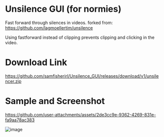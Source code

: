# Unsilence  GUI (for normies)

Fast forward through silences in videos. forked from: https://github.com/lagmoellertim/unsilence

Using fastforward instead of clipping prevents clipping and clicking in the video. 

# Download Link

https://github.com/samfisherirl/Unsilence_GUI/releases/download/v1/unsilencer.zip

# Sample and Screenshot

https://github.com/user-attachments/assets/2de3cc9e-9362-4269-831e-fa9aa78ac383


![image](https://github.com/user-attachments/assets/1965b062-661c-4d8a-bba3-058f43eed9d1)
